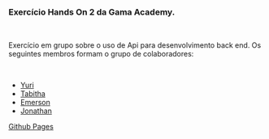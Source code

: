 <h3>Exercício Hands On 2 da Gama Academy.</h3>
<br>
<p>Exercício em grupo sobre o uso de Api para desenvolvimento back end. Os seguintes membros formam o grupo de colaboradores: </p>
<br>
<ul>
  <a href="https://github.com/StaticDreamstate/"><li>Yuri</li></a>
  <a href="https://github.com/Tabitha-Silva98"><li>Tabitha</li></a>
  <a href="https://github.com/EmersonSEP"><li>Emerson</li></a>
  <a href="https://github.com/jonathan-wanderley"><li>Jonathan</li></a>
</ul>

<a href="https://staticdreamstate.github.io/XP42-HandsOn2">Github Pages</a> 
